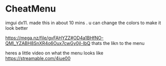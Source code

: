# CheatMenu
imgui dx11. made this in about 10 mins . u can change the colors to make it look better


https://mega.nz/file/gvFAHYZZ#OD4a1BHfNO-QMl_YZABH8SnXR4o6Oux7cwGy0jl-IbQ 
 thats the likn to the menu 

 heres a little video on what the menu looks like 
https://streamable.com/4iue00

